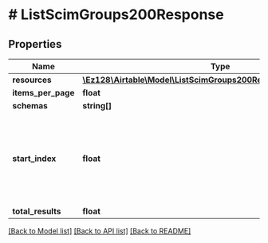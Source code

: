 # # ListScimGroups200Response

## Properties

Name | Type | Description | Notes
------------ | ------------- | ------------- | -------------
**resources** | [**\Ez128\Airtable\Model\ListScimGroups200ResponseResourcesInner[]**](ListScimGroups200ResponseResourcesInner.md) |  |
**items_per_page** | **float** |  |
**schemas** | **string[]** |  |
**start_index** | **float** | Position of the first result from the full list of groups, starting from 1, defaults to 1. |
**total_results** | **float** |  |

[[Back to Model list]](../../README.md#models) [[Back to API list]](../../README.md#endpoints) [[Back to README]](../../README.md)

